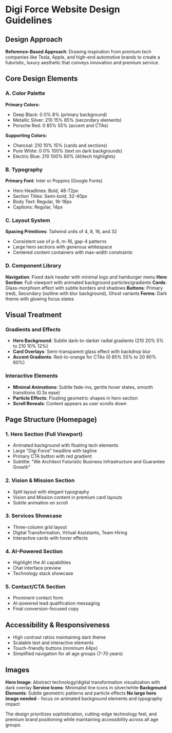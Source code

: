 # Digi Force Website Design Guidelines

## Design Approach
**Reference-Based Approach**: Drawing inspiration from premium tech companies like Tesla, Apple, and high-end automotive brands to create a futuristic, luxury aesthetic that conveys innovation and premium service.

## Core Design Elements

### A. Color Palette
**Primary Colors:**
- Deep Black: 0 0% 8% (primary background)
- Metallic Silver: 210 15% 85% (secondary elements)
- Porsche Red: 0 85% 55% (accent and CTAs)

**Supporting Colors:**
- Charcoal: 210 10% 15% (cards and sections)
- Pure White: 0 0% 100% (text on dark backgrounds)
- Electric Blue: 210 100% 60% (AI/tech highlights)

### B. Typography
**Primary Font**: Inter or Poppins (Google Fonts)
- Hero Headlines: Bold, 48-72px
- Section Titles: Semi-bold, 32-40px  
- Body Text: Regular, 16-18px
- Captions: Regular, 14px

### C. Layout System
**Spacing Primitives**: Tailwind units of 4, 8, 16, and 32
- Consistent use of p-8, m-16, gap-4 patterns
- Large hero sections with generous whitespace
- Centered content containers with max-width constraints

### D. Component Library
**Navigation**: Fixed dark header with minimal logo and hamburger menu
**Hero Section**: Full-viewport with animated background particles/gradients
**Cards**: Glass-morphism effect with subtle borders and shadows
**Buttons**: Primary (red), Secondary (outline with blur background), Ghost variants
**Forms**: Dark theme with glowing focus states

## Visual Treatment

### Gradients and Effects
- **Hero Background**: Subtle dark-to-darker radial gradients (210 20% 5% to 210 10% 12%)
- **Card Overlays**: Semi-transparent glass effect with backdrop blur
- **Accent Gradients**: Red-to-orange for CTAs (0 85% 55% to 20 90% 60%)

### Interactive Elements
- **Minimal Animations**: Subtle fade-ins, gentle hover states, smooth transitions (0.3s ease)
- **Particle Effects**: Floating geometric shapes in hero section
- **Scroll Reveals**: Content appears as user scrolls down

## Page Structure (Homepage)

### 1. Hero Section (Full Viewport)
- Animated background with floating tech elements
- Large "Digi Force" headline with tagline
- Primary CTA button with red gradient
- Subtitle: "We Architect Futuristic Business Infrastructure and Guarantee Growth"

### 2. Vision & Mission Section
- Split layout with elegant typography
- Vision and Mission content in premium card layouts
- Subtle animation on scroll

### 3. Services Showcase
- Three-column grid layout
- Digital Transformation, Virtual Assistants, Team Hiring
- Interactive cards with hover effects

### 4. AI-Powered Section
- Highlight the AI capabilities
- Chat interface preview
- Technology stack showcase

### 5. Contact/CTA Section
- Prominent contact form
- AI-powered lead qualification messaging
- Final conversion-focused copy

## Accessibility & Responsiveness
- High contrast ratios maintaining dark theme
- Scalable text and interactive elements
- Touch-friendly buttons (minimum 44px)
- Simplified navigation for all age groups (7-70 years)

## Images
**Hero Image**: Abstract technology/digital transformation visualization with dark overlay
**Service Icons**: Minimalist line icons in silver/white
**Background Elements**: Subtle geometric patterns and particle effects
**No large hero image needed** - focus on animated background elements and typography impact

The design prioritizes sophistication, cutting-edge technology feel, and premium brand positioning while maintaining accessibility across all age groups.